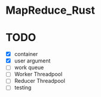 # MapReduce_Rust


# TODO
- [X] container 
- [X] user argument 
- [  ] work queue 
- [  ] Worker Threadpool 
- [  ] Reducer Threadpool 
- [  ] testing
